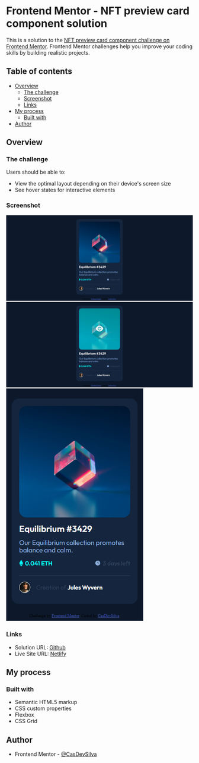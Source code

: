 # Frontend Mentor - NFT preview card component solution

This is a solution to the [NFT preview card component challenge on Frontend Mentor](https://www.frontendmentor.io/challenges/nft-preview-card-component-SbdUL_w0U). Frontend Mentor challenges help you improve your coding skills by building realistic projects.

## Table of contents

- [Overview](#overview)
  - [The challenge](#the-challenge)
  - [Screenshot](#screenshot)
  - [Links](#links)
- [My process](#my-process)
  - [Built with](#built-with)
- [Author](#author)

## Overview

### The challenge

Users should be able to:

- View the optimal layout depending on their device's screen size
- See hover states for interactive elements

### Screenshot

![Desktop](./design/desktop_design.png)
![Desktop Animation](./design/desktop.png)
![Mobile](./design/mobile.png)

### Links

- Solution URL: [Github](https://github.com/CasDevSilva/nft-preview-card)
- Live Site URL: [Netlify](https://magnificent-kelpie-70c149.netlify.app/)

## My process

### Built with

- Semantic HTML5 markup
- CSS custom properties
- Flexbox
- CSS Grid


## Author

- Frontend Mentor - [@CasDevSilva](https://www.frontendmentor.io/profile/CasDevSilva)